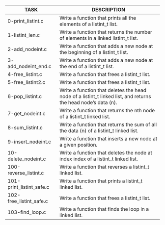 |TASK|DESCRIPTION|
|----|-----------|
|0-print\_listint.c|Write a function that prints all the elements of a listint\_t list.|
|1-listint\_len.c|Write a function that returns the number of elements in a linked listint\_t list.|
|2-add\_nodeint.c|Write a function that adds a new node at the beginning of a listint\_t list.|
|3-add\_nodeint\_end.c|Write a function that adds a new node at the end of a listint\_t list.|
|4-free\_listint.c|Write a function that frees a listint\_t list.|
|5-free\_listint2.c|Write a function that frees a listint\_t list.|
|6-pop\_listint.c|Write a function that deletes the head node of a listint\_t linked list, and returns the head node’s data (n).|
|7-get\_nodeint.c|Write a function that returns the nth node of a listint\_t linked list.|
|8-sum\_listint.c|Write a function that returns the sum of all the data (n) of a listint\_t linked list.|
|9-insert\_nodeint.c|Write a function that inserts a new node at a given position.|
|10-delete\_nodeint.c|Write a function that deletes the node at index index of a listint\_t linked list.|
|100-reverse\_listint.c|Write a function that reverses a listint\_t linked list.|
|101-print\_listint\_safe.c|Write a function that prints a listint\_t linked list.|
|102-free\_listint\_safe.c|Write a function that frees a listint\_t list.|
|103-find\_loop.c|Write a function that finds the loop in a linked list.|
